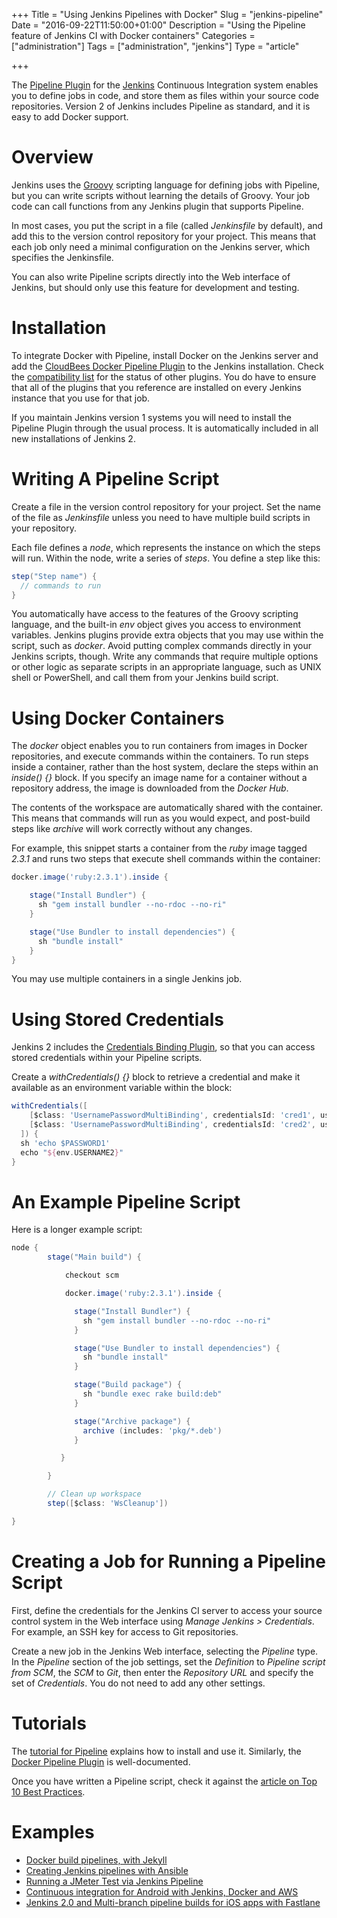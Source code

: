 +++
Title = "Using Jenkins Pipelines with Docker"
Slug = "jenkins-pipeline"
Date = "2016-09-22T11:50:00+01:00"
Description = "Using the Pipeline feature of Jenkins CI with Docker containers"
Categories = ["administration"]
Tags = ["administration", "jenkins"]
Type = "article"

+++


The [Pipeline Plugin](https://jenkins.io/solutions/pipeline/) for the
[Jenkins](https://jenkins.io) Continuous Integration system enables you to
define jobs in code, and store them as files within your source code
repositories. Version 2 of Jenkins includes Pipeline as standard, and it is easy
to add Docker support.

<!--more-->

# Overview #

Jenkins uses the [Groovy](http://www.groovy-lang.org/) scripting language for
defining jobs with Pipeline, but you can write scripts without learning the
details of Groovy. Your job code can call functions from any Jenkins plugin that supports Pipeline.

In most cases, you put the script in a file (called
*Jenkinsfile* by default), and add this to the version control repository for
your project. This means that each job only need a minimal configuration on the
Jenkins server, which specifies the Jenkinsfile.

You can also write Pipeline scripts directly into the Web interface of Jenkins, but
should only use this feature for development and testing.

# Installation #

To integrate Docker with Pipeline, install Docker on the Jenkins server and add
the [CloudBees Docker Pipeline
Plugin](https://wiki.jenkins-ci.org/display/JENKINS/CloudBees+Docker+Pipeline+Plugin)
to the Jenkins installation. Check the [compatibility
list](https://github.com/jenkinsci/pipeline-plugin/blob/master/COMPATIBILITY.md)
for the status of other plugins. You do have to ensure that all of the plugins
that you reference are installed on every Jenkins instance that you use for that
job.

If you maintain Jenkins version 1 systems you will need to install the Pipeline Plugin
through the usual process. It is automatically included in all new installations
of Jenkins 2.

# Writing A Pipeline Script #

Create a file in the version control repository for your project. Set the name
of the file as *Jenkinsfile* unless you need to have multiple build
scripts in your repository.

Each file defines a *node*, which represents the instance on which the steps
will run. Within the node, write a series of *steps*. You define a step like
this:

~~~groovy
step("Step name") {
  // commands to run
}
~~~

You automatically have access to the features of the Groovy scripting language, and the built-in *env* object gives you access to environment variables.
Jenkins plugins provide extra objects that you may use within the script, such
as *docker*. Avoid putting complex commands directly in your Jenkins scripts,
though. Write any commands that require multiple options or other logic as
separate scripts in an appropriate language, such as UNIX shell or PowerShell,
and call them from your Jenkins build script.

# Using Docker Containers #

The *docker* object enables you to run containers from images in Docker
repositories, and execute commands within the containers. To run steps inside a
container, rather than the host system, declare the steps within an *inside() {}*
block. If you specify an image name for a container without a repository
address, the image is downloaded from the *Docker Hub*.

The contents of the workspace are automatically shared with the container. This
means that commands will run as you would expect, and post-build steps like
*archive* will work correctly without any changes.

For example, this snippet starts a container from the *ruby* image tagged
*2.3.1* and runs two steps that execute shell commands within the container:

~~~groovy
docker.image('ruby:2.3.1').inside {

    stage("Install Bundler") {
      sh "gem install bundler --no-rdoc --no-ri"
    }

    stage("Use Bundler to install dependencies") {
      sh "bundle install"
    }
}
~~~

You may use multiple containers in a single Jenkins job.

# Using Stored Credentials #

Jenkins 2 includes the [Credentials Binding Plugin](https://wiki.jenkins-ci.org/display/JENKINS/Credentials+Binding+Plugin), so that you can access stored credentials within your Pipeline scripts.

Create a *withCredentials() {}* block to retrieve a credential and make it available as an environment variable within the block:

~~~groovy
withCredentials([
    [$class: 'UsernamePasswordMultiBinding', credentialsId: 'cred1', usernameVariable: 'USERNAME1', passwordVariable: 'PASSWORD1'],
    [$class: 'UsernamePasswordMultiBinding', credentialsId: 'cred2', usernameVariable: 'USERNAME2', passwordVariable: 'PASSWORD2']
  ]) {
  sh 'echo $PASSWORD1'
  echo "${env.USERNAME2}"
}
~~~

# An Example Pipeline Script #

Here is a longer example script:

~~~groovy
node {
        stage("Main build") {

            checkout scm

            docker.image('ruby:2.3.1').inside {

              stage("Install Bundler") {
                sh "gem install bundler --no-rdoc --no-ri"
              }

              stage("Use Bundler to install dependencies") {
                sh "bundle install"
              }

              stage("Build package") {
                sh "bundle exec rake build:deb"
              }

              stage("Archive package") {
                archive (includes: 'pkg/*.deb')
              }

           }

        }

        // Clean up workspace
        step([$class: 'WsCleanup'])

}
~~~

# Creating a Job for Running a Pipeline Script #

First, define the credentials for the Jenkins CI server to access your source
control system in the Web interface using *Manage Jenkins > Credentials*. For
example, an SSH key for access to Git repositories.

Create a new job in the Jenkins Web interface, selecting the *Pipeline* type. In
the *Pipeline* section of the job settings, set the *Definition* to *Pipeline
script from SCM*, the *SCM* to *Git*, then enter the *Repository URL* and
specify the set of *Credentials*. You do not need to add any other settings.

# Tutorials #

The [tutorial for Pipeline](https://jenkins.io/doc/pipeline/) explains how to install and use it. Similarly, the [Docker Pipeline Plugin](https://go.cloudbees.com/docs/cloudbees-documentation/cje-user-guide/chapter-docker-workflow.html) is well-documented.

Once you have written a Pipeline script, check it against the [article on Top 10 Best Practices](https://www.cloudbees.com/blog/top-10-best-practices-jenkins-pipeline-plugin).

# Examples #

* [Docker build pipelines, with Jekyll](https://mblum.me/docker-pipelines/)
* [Creating Jenkins pipelines with Ansible](https://wjoel.com/posts/ansible-jenkins-pipeline-part-1.html)
* [Running a JMeter Test via Jenkins Pipeline](https://www.blazemeter.com/blog/running-jmeter-test-jenkins-pipeline)
* [Continuous integration for Android with Jenkins, Docker and AWS](http://flyingtophat.co.uk/blog/2016/07/07/continuous-integration-for-android-with-jenkins-docker-and-aws.html)
* [Jenkins 2.0 and Multi-branch pipeline builds for iOS apps with Fastlane](https://www.quernus.co.uk/2016/04/27/jenkins-2.0-multi-branch-pipeline-ios-fastlane-builds/)
